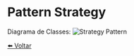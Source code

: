 # Pattern Strategy 
Diagrama de Classes: 
![Strategy Pattern](./Strategy.jpg "Strategy Pattern")

[⬅️ Voltar](https://github.com/hrszanini/bertoti/tree/main/Padr%C3%B5es%20de%20Pojetos)